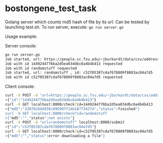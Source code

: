# bostongene_test_task
Golang server which counts md5 hash of file by its url.
Can be tested by launching test.sh.
To run server, execute:
`go run server.go`

Usage example:

Server console:
```bash
go run server.go
Job started, url: https://people.sc.fsu.edu/~jburkardt/data/csv/addresses.csv , id: 1449244776ba2d5ea034dbc6a4b4b413
Job with id 1449244776ba2d5ea034dbc6a4b4b413 requested
Job with id randomstuff requested
Job started, url: randomstuff , id: c52f05387cdaf678809f8083ac04a7d5
Job with id c52f05387cdaf678809f8083ac04a7d5 requested
```

Client console:
```bash
curl -X POST -d "url=https://people.sc.fsu.edu/~jburkardt/data/csv/addresses.csv" localhost:8000/submit
>{"id":"1449244776ba2d5ea034dbc6a4b4b413"}
curl -X GET localhost:8000/check?id=1449244776ba2d5ea034dbc6a4b4b413
>{"md5":"32078264d936c895907f1de187734274","status":finished"}
curl -X GET localhost:8000/check?id=randomstuff
>{"md5":"","status":not exists"}
curl -X POST -d "url=randomstuff" localhost:8000/submit
>{"id":"c52f05387cdaf678809f8083ac04a7d5"}
curl -X GET localhost:8000/check?id=c52f05387cdaf678809f8083ac04a7d5
>{"md5":"","status":error downloading a file"}
```
